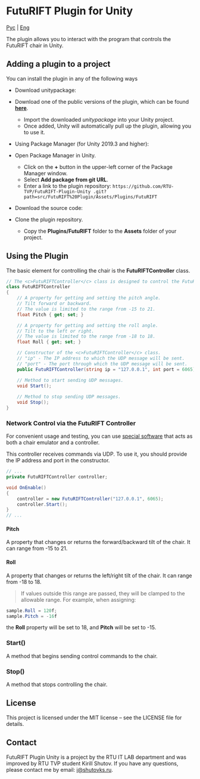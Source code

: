 # FutuRIFT Plugin for Unity

[Рус](README.md) | [Eng](README.en.md)

The plugin allows you to interact with the program that controls the FutuRIFT chair in Unity.

## Adding a plugin to a project

You can install the plugin in any of the following ways

* Download unitypackage:
* Download one of the public versions of the plugin, which can be found [**here**](https://github.com/RTU-TVP/FutuRIFT-Plugin-Unity/releases ).
  * Import the downloaded *unitypackage* into your Unity project.
  * Once added, Unity will automatically pull up the plugin, allowing you to use it.

* Using Package Manager (for Unity 2019.3 and higher):
* Open Package Manager in Unity.
  * Click on the **+** button in the upper-left corner of the Package Manager window.
  * Select **Add package from git URL**.
  * Enter a link to the plugin repository: `https://github.com/RTU-TVP/FutuRIFT-Plugin-Unity .git?path=src/FutuRIFT%20Plugin/Assets/Plugins/FutuRIFT`

* Download the source code:
* Clone the plugin repository.
  * Copy the **Plugins/FutuRIFT** folder to the **Assets** folder of your project.

## Using the Plugin

The basic element for controlling the chair is the **FutuRIFTController** class.

```cs
// The <c>FutuRIFTController</c> class is designed to control the FutuRIFT device by sending UDP messages.
class FutuRIFTController
{
    // A property for getting and setting the pitch angle.
    // Tilt forward or backward.
    // The value is limited to the range from -15 to 21.
    float Pitch { get; set; }

    // A property for getting and setting the roll angle.
    // Tilt to the left or right.
    // The value is limited to the range from -18 to 18.
    float Roll { get; set; }

    // Constructor of the <c>FutuRIFTController</c> class.
    // "ip" - The IP address to which the UDP message will be sent.
    // "port" - The port through which the UDP message will be sent.
    public FutuRIFTController(string ip = "127.0.0.1", int port = 6065)

    // Method to start sending UDP messages.
    void Start();
    
    // Method to stop sending UDP messages.
    void Stop();
}
```

### Network Control via the FutuRIFT Controller

For convenient usage and testing, you can use [special software](https://github.com/RTU-TVP/FutuRIFT-Controller-Emulator) that acts as both a chair emulator and a controller.

This controller receives commands via UDP. To use it, you should provide the IP address and port in the constructor.

```cs
// ...
private FutuRIFTController controller;

void OnEnable()
{
    controller = new FutuRIFTController("127.0.0.1", 6065);
    controller.Start();
}
// ...
```

#### Pitch

A property that changes or returns the forward/backward tilt of the chair. It can range from -15 to 21.

#### Roll

A property that changes or returns the left/right tilt of the chair. It can range from -18 to 18.

> If values outside this range are passed, they will be clamped to the allowable range. For example, when assigning:

```cs
sample.Roll = 120f;
sample.Pitch = -16f
```

the **Roll** property will be set to 18, and **Pitch** will be set to -15.

### Start()

A method that begins sending control commands to the chair.

### Stop()

A method that stops controlling the chair.

## License

This project is licensed under the MIT license – see the LICENSE file for details.

## Contact

FutuRIFT Plugin Unity is a project by the RTU IT LAB department and was improved by RTU TVP student Kirill Shutov. If you have any questions, please contact me by email: <i@shutovks.ru>.
